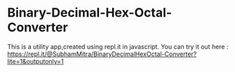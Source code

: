# Binary-Decimal-Hex-Octal-Converter
This is a utility app,created using repl.it in javascript.
You can try it out here : https://repl.it/@SubhamMitra/BinaryDecimalHexOctal-Converter?lite=1&outputonly=1
